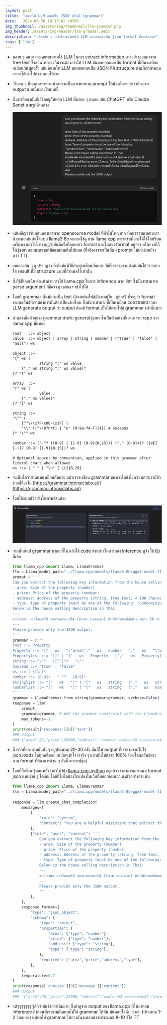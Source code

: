 ```yaml
---
layout: post
title:  "อยากให้ LLM ตอบเป็น JSON ทำไงดี (grammar)"
date:   2024-06-20 18:15:02 +0700
img_thumbnail: /assets/img/thumbnail/llm-grammar.png
img_header: /assets/img/header/llm-grammar.webp
description: "บล็อคสั้น ๆ เล่าวิธีการบังคับให้ LLM ตอบออกมาเป็น json format ที่เราต้องการ"
tags: ['llm']
---
```



- หลาย ๆ คนอาจจะเคยพยายามใช้ LLM ในการ extract information บางอย่างออกมาจาก free text ซึ่งส่วนใหญ๋เราก็น่าจะต้องการให้ LLM มันตอบออกมาเป็น format ที่เป็นระเบียบเหมือนกันทุกครั้ง เช่น อยากให้ LLM ตอบออกมาเป็น JSON ที่มี structure ตามที่เรากำหนด เราจะได้เอาไปทำงานต่อได้ง่าย

- วิธีแรก ๆ ที่ทุกคนพยายามทำอาจจะเป็นการพยายาม prompt ให้มันเก็ตเราว่าเราต้องการ output แบบนี้นะอะไรแบบนี้

- ซึ่งเท่าที่ลองมันก็เวิร์คอยู่กับพวก LLM ที่ฉลาด ๆ หน่อย เช่น ChatGPT หรือ Claude Sonet ตามรูปด้านล่าง

    ![alt text](/assets/img/llm-grammar/chatgpt.png)

- แต่เผอิญว่าวันก่อนลองเอาพวก opensource model ที่ตัวไม่ใหญ่มาก ที่คนธรรมดาอย่างเราน่าจะพอเล่นกันได้แบบ llama3 8b มาลองใช้ดู ผ่าน llama.cpp เพราะว่าเผื่อจะได้ใช้ได้ฟรีบนเครื่องเราเองไรงี้ ปรากฏว่ามันมีครั้งที่ตอบตรง format และไม่ตรง format อยู่บ้าง หรือบางทีก็ให้ json ออกมาตรงแต่มีของแถมเต็มไปหมด (ที่จริงอาจจะเป็นที่ผม prompt ไม่เก่งด้วยป่าวหว่า TT)
- เลยลองค้น ๆ ดู ปรากฏว่า ที่จริงมันมีวิธีทำอยู่เหมือนกันแฮะ วิธีที่เราสามารถบังคับมันได้ว่า อยากได้ result ที่มี structure แบบที่กำหนดไว้เท่านั้น 
- ซึ่งวิธีที่เจอเนี่่ย ต้องทำด้วยการใช้ llama.cpp ในการ inference พวก llm ซึ่งมันจะสามารถ parse argument ที่ชื่อว่า `grammar` เข้าไปได้
- โดยที่ grammar นั้นมันจะเป็น text (ถ้าเซฟลงไฟล์มักจะอยู่ใน `.gbnf`) ที่ระบุว่า format ของผลลัพธ์ที่เราต้องการมันต้องเป็นแบบไหน ซึ่งมันจะทำหน้าที่เป็นเหมือน constraint เวลา LLM generate output ว่า output ต้องมี format เป็นไปตามไฟล์ grammar เท่านั้นนะะ
- ด้านล่างคือตัวอย่าง grammar สำหรับ general json ซึ่งเป็นตัวอย่างที่เอามาจาก repo ของ llama.cpp นี่แหละ

    ```
    root   ::= object
    value  ::= object | array | string | number | ("true" | "false" | "null") ws

    object ::=
    "{" ws (
                string ":" ws value
        ("," ws string ":" ws value)*
    )? "}" ws

    array  ::=
    "[" ws (
                value
        ("," ws value)*
    )? "]" ws

    string ::=
    "\"" (
        [^"\\\x7F\x00-\x1F] |
        "\\" (["\\bfnrt] | "u" [0-9a-fA-F]{4}) # escapes
    )* "\"" ws

    number ::= ("-"? ([0-9] | [1-9] [0-9]{0,15})) ("." [0-9]+)? ([eE] [-+]? [0-9] [1-9]{0,15})? ws

    # Optional space: by convention, applied in this grammar after literal chars when allowed
    ws ::= | " " | "\n" [ \t]{0,20}

    ```

- จะเห็นได้ว่าอ่านยากเหมือนกันแฮะ แล้วเราจะเขียน grammar ของเราได้ยังไงหว่า แต่ว่าเรามีตัวช่วยก็คือเว็บ [https://grammar.intrinsiclabs.ai/](https://grammar.intrinsiclabs.ai/)
- โดยใช้แบบตัวอย่างในภาพด้านล่าง 

    ![alt text](/assets/img/llm-grammar/grammar-builder.png)

- จากนั้นก๊อป grammar มาเลยก็ได้ แล้วใช้ code ด้านล่างในการลอง inference ดูจ้า ใช้ [lib](https://github.com/abetlen/llama-cpp-python) นี้เด้อ

    ```python
    from llama_cpp import Llama, LlamaGrammar
    llm = Llama(model_path="../llama.cpp/models/llama3-8b/ggml-model-f16.gguf")
    prompt = '''
    Can you extract the following key information from the house selling description in JSON format?
    - area: Size of the property (number)
    - price: Price of the property (number)
    - address: Address of the property (string, free text, < 100 characters)
    - type: Type of property (must be one of the following: "condominium", "townhouse", "detached home")
    Below is the house selling description in Thai:
    ---
    ขายห้องพัก คอนโดเกศรี3 ซอยรามคำแหง34 (ข้างรพ.รามคำแหง) มีรถไฟฟ้าสายสีส้มผ่าน ขนาด 26 ตร.ม. ในห้องมีเฟอร์นิเจอร์ตามรูปและแอร์ 18,000 BTU ราคา 350,000 บาท สนใจติดต่อ คลิกเพื่อดูเบอร์โทรติดต่อ เอฟ
    ---
    Please provide only the JSON output.
    '''
    grammar = r'''
    root ::= Property
    Property ::= "{"   ws   "\"area\":"   ws   number   ","   ws   "\"price\":"   ws   number   ","   ws   "\"type\":"   ws   string   ","   ws   "\"address\":"   ws   string   "}"
    Propertylist ::= "[]" | "["   ws   Property   (","   ws   Property)*   "]"
    string ::= "\""   ([^"]*)   "\""
    boolean ::= "true" | "false"
    ws ::= [ \t\n]*
    number ::= [0-9]+   "."?   [0-9]*
    stringlist ::= "["   ws   "]" | "["   ws   string   (","   ws   string)*   ws   "]"
    numberlist ::= "["   ws   "]" | "["   ws   string   (","   ws   number)*   ws   "]"
    '''
    grammar = LlamaGrammar.from_string(grammar=grammar, verbose=False)
    response = llm(
        prompt,
        grammar=grammar, # Add the grammar constraint with the LlamaGrammar object
        max_tokens=-1
    )
    print(result['response'][0]['text'])
    ### Output
    ### {"area":26,"price":35000,"address":"ขายห้องพัก คอนโดเกศรี3 ซอยรามคำแหง34 (ข้างรพ.รามคำแหง)","type":"condominium"}
    ```

- ซึ่งจากที่ลองถามมันย้ำ ๆ อยู่ประมาณ 20-30 ครั้ง มันก็ให้ output ที่เราสามารถไปใช้ json.loads ได้ทุกครั้งเลย เย้ (แต่เข้าใจว่าจริง ๆ แล้วมันไม่น่าจะ 100% ที่จะได้ผลลัพธ์ตรงตาม format ที่ต้องการล้วน ๆ อันนี้อาจจะฟลุ๊ค)
- โดยที่ก็เพิ่งมารู้ตอนหลังว่าถ้าใช้ lib [llama-cpp-python](https://github.com/abetlen/llama-cpp-python) อยู่แล้ว เราสามารถกำหนด format json แบบง่าย ๆ ได้เลย โดยที่ไม่ได้ต้องไปแปลงในเว็บที่บอกก่อนหน้า ดังตัวอย่างด้านล่าง
    ```python
    from llama_cpp import Llama, LlamaGrammar
    llm = Llama(model_path="../llama.cpp/models/llama3-8b/ggml-model-f16.gguf")

    response = llm.create_chat_completion(
        messages=[
            {
                "role": "system",
                "content": "You are a helpful assistant that extract the information and outputs in JSON.",
            },
            {"role": "user", "content": '''
                Can you extract the following key information from the house selling description in JSON format?
                - area: Size of the property (number)
                - price: Price of the property (number)
                - address: Address of the property (string, free text, < 100 characters)
                - type: Type of property (must be one of the following: "condominium", "townhouse", "detached home")
                Below is the house selling description in Thai:
                ---
                ขายห้องพัก คอนโดเกศรี3 ซอยรามคำแหง34 (ข้างรพ.รามคำแหง) มีรถไฟฟ้าสายสีส้มผ่าน ขนาด 26 ตร.ม. ในห้องมีเฟอร์นิเจอร์ตามรูปและแอร์ 18,000 BTU ราคา 350,000 บาท สนใจติดต่อ คลิกเพื่อดูเบอร์โทรติดต่อ เอฟ
                ---
                Please provide only the JSON output.
                '''
            },
        ],
        response_format={
            "type": "json_object",
            "schema": {
                "type": "object",
                "properties": {
                    "area": {"type": "number"},
                    "price": {"type": "number"},
                    "address": {"type": "string"},
                    "type": {"type": "string"},
                },
                "required": ["area","price","address","type"],
            },
        },
        temperature=0.7
    )
    print(response['choices'][0]['message']['content'])
    ### Output
    ### '{"area":26,"price":35000,"address":"คอนโดเกศรี3 ซอยรามคำแหง34 (ข้างรพ.รามคำแหง)","type":"condominium"}'
    ```
- แต่่ๆๆๆๆๆๆๆ รู้สึกว่ามันช้ากว่าเดิมมาก ซึ่งถ้าดูจาก output ของ llama.cpp ที่ให้มาตอน inference ถ้าตอนที่เราถามมันแบบไม่ใส่ grammar ให้มัน มันตอบไวฉับ ๆ เลย (ประมาณ 1-2 วิตอบละ) แต่พอใส่ grammar ไปกว่ามันจะตอบน่าจะประมาณ 8-10 วิได้ TT
